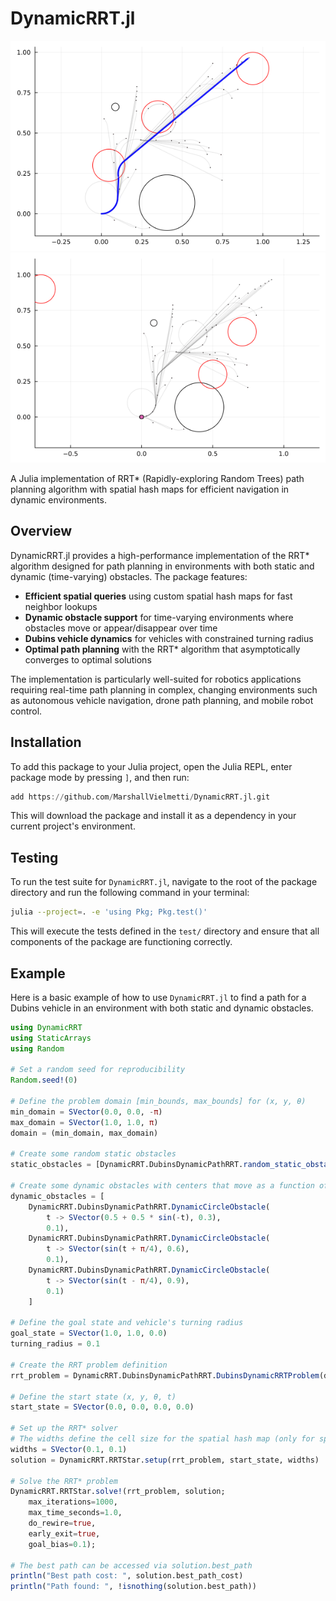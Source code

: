 # DynamicRRT.jl

![Dubins RRT* with Dynamic Obstacles](examples/dubins_dynamic_rrt_star.png)
![Dubins RRT* with Dynamic Obstacles Animation](examples/dubins_dynamic_rrt_star.gif)

A Julia implementation of RRT* (Rapidly-exploring Random Trees) path planning algorithm with spatial hash maps for efficient navigation in dynamic environments.

## Overview

DynamicRRT.jl provides a high-performance implementation of the RRT* algorithm designed for path planning in environments with both static and dynamic (time-varying) obstacles. The package features:

- **Efficient spatial queries** using custom spatial hash maps for fast neighbor lookups
- **Dynamic obstacle support** for time-varying environments where obstacles move or appear/disappear over time
- **Dubins vehicle dynamics** for vehicles with constrained turning radius
- **Optimal path planning** with the RRT* algorithm that asymptotically converges to optimal solutions

The implementation is particularly well-suited for robotics applications requiring real-time path planning in complex, changing environments such as autonomous vehicle navigation, drone path planning, and mobile robot control.

## Installation

To add this package to your Julia project, open the Julia REPL, enter package mode by pressing `]`, and then run:

```julia
add https://github.com/MarshallVielmetti/DynamicRRT.jl.git
```

This will download the package and install it as a dependency in your current project's environment.

## Testing

To run the test suite for `DynamicRRT.jl`, navigate to the root of the package directory and run the following command in your terminal:

```bash
julia --project=. -e 'using Pkg; Pkg.test()'
```

This will execute the tests defined in the `test/` directory and ensure that all components of the package are functioning correctly.

## Example

Here is a basic example of how to use `DynamicRRT.jl` to find a path for a Dubins vehicle in an environment with both static and dynamic obstacles.

```julia
using DynamicRRT
using StaticArrays
using Random

# Set a random seed for reproducibility
Random.seed!(0)

# Define the problem domain [min_bounds, max_bounds] for (x, y, θ)
min_domain = SVector(0.0, 0.0, -π)
max_domain = SVector(1.0, 1.0, π)
domain = (min_domain, max_domain)

# Create some random static obstacles
static_obstacles = [DynamicRRT.DubinsDynamicPathRRT.random_static_obstacle() for i=1:2]

# Create some dynamic obstacles with centers that move as a function of time
dynamic_obstacles = [
    DynamicRRT.DubinsDynamicPathRRT.DynamicCircleObstacle(
        t -> SVector(0.5 + 0.5 * sin(-t), 0.3), 
        0.1), 
    DynamicRRT.DubinsDynamicPathRRT.DynamicCircleObstacle(
        t -> SVector(sin(t + π/4), 0.6), 
        0.1), 
    DynamicRRT.DubinsDynamicPathRRT.DynamicCircleObstacle(
        t -> SVector(sin(t - π/4), 0.9), 
        0.1)
    ]

# Define the goal state and vehicle's turning radius
goal_state = SVector(1.0, 1.0, 0.0)
turning_radius = 0.1

# Create the RRT problem definition
rrt_problem = DynamicRRT.DubinsDynamicPathRRT.DubinsDynamicRRTProblem(domain, turning_radius, static_obstacles, dynamic_obstacles, goal_state)

# Define the start state (x, y, θ, t)
start_state = SVector(0.0, 0.0, 0.0, 0.0)

# Set up the RRT* solver
# The widths define the cell size for the spatial hash map (only for spatial dimensions)
widths = SVector(0.1, 0.1) 
solution = DynamicRRT.RRTStar.setup(rrt_problem, start_state, widths)

# Solve the RRT* problem
DynamicRRT.RRTStar.solve!(rrt_problem, solution; 
    max_iterations=1000, 
    max_time_seconds=1.0, 
    do_rewire=true, 
    early_exit=true,
    goal_bias=0.1);

# The best path can be accessed via solution.best_path
println("Best path cost: ", solution.best_path_cost)
println("Path found: ", !isnothing(solution.best_path))

```
